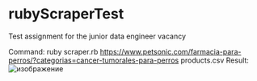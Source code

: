 # rubyScraperTest

Test assignment for the junior data engineer vacancy

Command: ruby scraper.rb https://www.petsonic.com/farmacia-para-perros/?categorias=cancer-tumorales-para-perros products.csv
Result:
![изображение](https://user-images.githubusercontent.com/60574553/164188719-abb264c9-2bcc-43ca-8d12-073aece91c1e.png)
